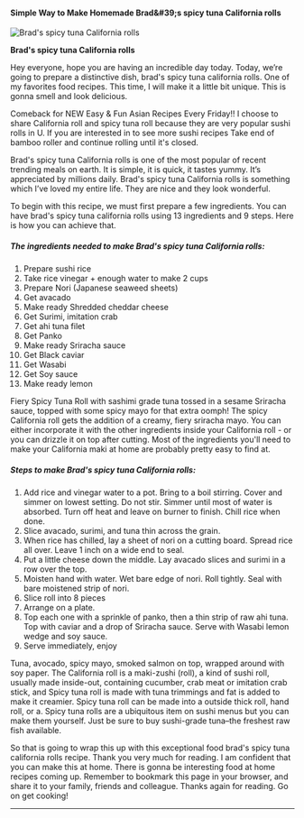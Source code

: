             

#### Simple Way to Make Homemade Brad&amp;#39;s spicy tuna California rolls

![Brad's spicy tuna California rolls](https://img-global.cpcdn.com/recipes/bfe90980fb61e36d/751x532cq70/brads-spicy-tuna-california-rolls-recipe-main-photo.jpg)

**Brad's spicy tuna California rolls**

Hey everyone, hope you are having an incredible day today. Today, we’re going to prepare a distinctive dish, brad's spicy tuna california rolls. One of my favorites food recipes. This time, I will make it a little bit unique. This is gonna smell and look delicious.

Comeback for NEW Easy & Fun Asian Recipes Every Friday!! I choose to share California roll and spicy tuna roll because they are very popular sushi rolls in U. If you are interested in to see more sushi recipes Take end of bamboo roller and continue rolling until it's closed.

Brad's spicy tuna California rolls is one of the most popular of recent trending meals on earth. It is simple, it is quick, it tastes yummy. It’s appreciated by millions daily. Brad's spicy tuna California rolls is something which I’ve loved my entire life. They are nice and they look wonderful.

To begin with this recipe, we must first prepare a few ingredients. You can have brad's spicy tuna california rolls using 13 ingredients and 9 steps. Here is how you can achieve that.

##### The ingredients needed to make Brad's spicy tuna California rolls:

1.  Prepare sushi rice
2.  Take rice vinegar + enough water to make 2 cups
3.  Prepare Nori (Japanese seaweed sheets)
4.  Get avacado
5.  Make ready Shredded cheddar cheese
6.  Get Surimi, imitation crab
7.  Get ahi tuna filet
8.  Get Panko
9.  Make ready Sriracha sauce
10.  Get Black caviar
11.  Get Wasabi
12.  Get Soy sauce
13.  Make ready lemon

Fiery Spicy Tuna Roll with sashimi grade tuna tossed in a sesame Sriracha sauce, topped with some spicy mayo for that extra oomph! The spicy California roll gets the addition of a creamy, fiery sriracha mayo. You can either incorporate it with the other ingredients inside your California roll - or you can drizzle it on top after cutting. Most of the ingredients you'll need to make your California maki at home are probably pretty easy to find at.

##### Steps to make Brad's spicy tuna California rolls:

1.  Add rice and vinegar water to a pot. Bring to a boil stirring. Cover and simmer on lowest setting. Do not stir. Simmer until most of water is absorbed. Turn off heat and leave on burner to finish. Chill rice when done.
2.  Slice avacado, surimi, and tuna thin across the grain.
3.  When rice has chilled, lay a sheet of nori on a cutting board. Spread rice all over. Leave 1 inch on a wide end to seal.
4.  Put a little cheese down the middle. Lay avacado slices and surimi in a row over the top.
5.  Moisten hand with water. Wet bare edge of nori. Roll tightly. Seal with bare moistened strip of nori.
6.  Slice roll into 8 pieces
7.  Arrange on a plate.
8.  Top each one with a sprinkle of panko, then a thin strip of raw ahi tuna. Top with caviar and a drop of Sriracha sauce. Serve with Wasabi lemon wedge and soy sauce.
9.  Serve immediately, enjoy

Tuna, avocado, spicy mayo, smoked salmon on top, wrapped around with soy paper. The California roll is a maki-zushi (roll), a kind of sushi roll, usually made inside-out, containing cucumber, crab meat or imitation crab stick, and Spicy tuna roll is made with tuna trimmings and fat is added to make it creamier. Spicy tuna roll can be made into a outside thick roll, hand roll, or a. Spicy tuna rolls are a ubiquitous item on sushi menus but you can make them yourself. Just be sure to buy sushi-grade tuna–the freshest raw fish available.

So that is going to wrap this up with this exceptional food brad's spicy tuna california rolls recipe. Thank you very much for reading. I am confident that you can make this at home. There is gonna be interesting food at home recipes coming up. Remember to bookmark this page in your browser, and share it to your family, friends and colleague. Thanks again for reading. Go on get cooking!

* * *